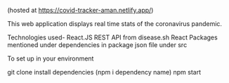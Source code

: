 (hosted at https://covid-tracker-aman.netlify.app/)

This web application displays real time stats of the coronavirus pandemic.

Technologies used-
React.JS
REST API from disease.sh
React Packages mentioned under dependencies in package json file under src

To set up in your environment

git clone
install dependencies (npm i dependency name)
npm start


